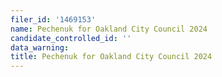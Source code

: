 ```yaml
---
filer_id: '1469153'
name: Pechenuk for Oakland City Council 2024
candidate_controlled_id: ''
data_warning: 
title: Pechenuk for Oakland City Council 2024
---
```

